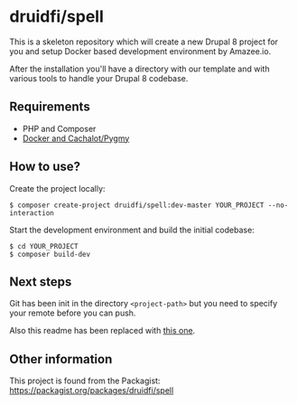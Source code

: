 # druidfi/spell

This is a skeleton repository which will create a new Drupal 8 project for you and setup Docker based development
environment by Amazee.io.

After the installation you'll have a directory with our template and with various tools to handle your Drupal 8
codebase.

## Requirements

- PHP and Composer
- [Docker and Cachalot/Pygmy](https://github.com/druidfi/guidelines/blob/master/docs/local_dev_env.md)

## How to use?

Create the project locally:

```
$ composer create-project druidfi/spell:dev-master YOUR_PROJECT --no-interaction
```

Start the development environment and build the initial codebase:

```
$ cd YOUR_PROJECT
$ composer build-dev
```

## Next steps

Git has been init in the directory `<project-path>` but you need to specify your remote before you can push.

Also this readme has been replaced with [this one](README.project.md).

## Other information

This project is found from the Packagist: https://packagist.org/packages/druidfi/spell
